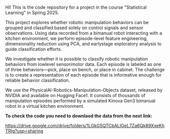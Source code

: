 HI!
This is the code repository for a project in the course "Statistical Learning" in Spring 2025.

This project explores whether robotic manipulation behaviors can be grouped
and classified based solely on control signals and sensor observations. Using data
recorded from a bimanual robot interacting with a kitchen environment, we perform
episode-level feature engineering, dimensionality reduction using PCA, and earlystage
exploratory analysis to guide classification efforts.

We investigate whether it is possible to classify robotic manipulation behaviors from lowlevel
sensorimotor data. Each episode is labeled as one of three behaviors—pick, place
on bench, or place in cabinet. The challenge is to create a representation of each episode
that is informative enough for reliable behavior classification.

We use the PhysicalAI-Robotics-Manipulation-Objects dataset, released by NVIDIA and
available on Hugging Face1. It consists of thousands of manipulation episodes performed
by a simulated Kinova Gen3 bimanual robot in a virtual kitchen environment.

**To check the code you need to downlaod the data from the next link:**

https://drive.google.com/drive/folders/1LGkG5QTCbALlGeL7Za6Qk89XxeKhTRlg?usp=sharing
